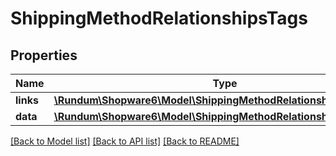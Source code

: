 # ShippingMethodRelationshipsTags

## Properties
Name | Type | Description | Notes
------------ | ------------- | ------------- | -------------
**links** | [**\Rundum\Shopware6\Model\ShippingMethodRelationshipsTagsLinks**](ShippingMethodRelationshipsTagsLinks.md) |  | [optional] 
**data** | [**\Rundum\Shopware6\Model\ShippingMethodRelationshipsTagsData[]**](ShippingMethodRelationshipsTagsData.md) |  | [optional] 

[[Back to Model list]](../../README.md#documentation-for-models) [[Back to API list]](../../README.md#documentation-for-api-endpoints) [[Back to README]](../../README.md)

